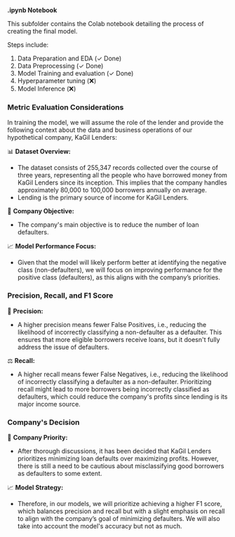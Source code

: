 **.ipynb Notebook**

This subfolder contains the Colab notebook detailing the process of creating the final model.

Steps include:

1. Data Preparation and EDA  (✓ Done)
2. Data Preprocessing  (✓ Done)
3. Model Training and evaluation  (✓ Done)
4. Hyperparameter tuning  (❌)
5. Model Inference  (❌)




### Metric Evaluation Considerations

In training the model, we will assume the role of the lender and provide the following context about the data and business operations of our hypothetical company, KaGil Lenders:

📊 **Dataset Overview:**
- The dataset consists of 255,347 records collected over the course of three years, representing all the people who have borrowed money from KaGil Lenders since its inception. This implies that the company handles approximately 80,000 to 100,000 borrowers annually on average.
- Lending is the primary source of income for KaGil Lenders.

🎯 **Company Objective:**
- The company's main objective is to reduce the number of loan defaulters.

📈 **Model Performance Focus:**
- Given that the model will likely perform better at identifying the negative class (non-defaulters), we will focus on improving performance for the positive class (defaulters), as this aligns with the company’s priorities.

### Precision, Recall, and F1 Score

🎯 **Precision:** 
- A higher precision means fewer False Positives, i.e., reducing the likelihood of incorrectly classifying a non-defaulter as a defaulter. This ensures that more eligible borrowers receive loans, but it doesn't fully address the issue of defaulters.

⚖️ **Recall:** 
- A higher recall means fewer False Negatives, i.e., reducing the likelihood of incorrectly classifying a defaulter as a non-defaulter. Prioritizing recall might lead to more borrowers being incorrectly classified as defaulters, which could reduce the company's profits since lending is its major income source.

### Company's Decision

🚀 **Company Priority:**
- After thorough discussions, it has been decided that KaGil Lenders prioritizes minimizing loan defaults over maximizing profits. However, there is still a need to be cautious about misclassifying good borrowers as defaulters to some extent.

📈 **Model Strategy:**
- Therefore, in our models, we will prioritize achieving a higher F1 score, which balances precision and recall but with a slight emphasis on recall to align with the company’s goal of minimizing defaulters. We will also take into account the model's accuracy but not as much.


